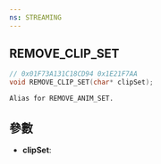 ```yaml
---
ns: STREAMING
---
```

## REMOVE_CLIP_SET

```c
// 0x01F73A131C18CD94 0x1E21F7AA
void REMOVE_CLIP_SET(char* clipSet);
```

```
Alias for REMOVE_ANIM_SET.  
```

## 參數
* **clipSet**: 

